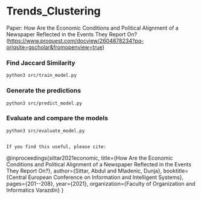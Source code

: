 # Trends_Clustering

Paper: How Are the Economic Conditions and Political Alignment of a Newspaper Reflected in the Events They Report On? (https://www.proquest.com/docview/2604878234?pq-origsite=gscholar&fromopenview=true)

### Find Jaccard Similarity
```
python3 src/train_model.py
```

### Generate the predictions
```
python3 src/predict_model.py
```

### Evaluate and compare the models
```
python3 src/evaluate_model.py


If you find this useful, please cite:

```
@inproceedings{sittar2021economic,
  title={How Are the Economic Conditions and Political Alignment of a Newspaper Reflected in the Events They Report On?},
  author={Sittar, Abdul and Mladenic, Dunja},
  booktitle={Central European Conference on Information and Intelligent Systems},
  pages={201--208},
  year={2021},
  organization={Faculty of Organization and Informatics Varazdin}
}
```
